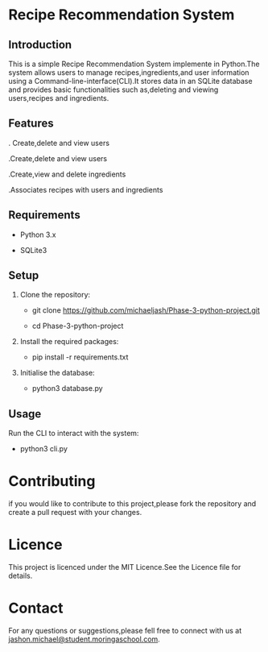 # Recipe Recommendation System

## Introduction
This is a simple Recipe Recommendation System implemente in Python.The system allows users to manage recipes,ingredients,and user information using a Command-line-interface(CLI).It stores data in an SQLite database and provides basic functionalities such as,deleting and viewing users,recipes and ingredients.

## Features

. Create,delete and view users

.Create,delete and view users

.Create,view and delete ingredients

.Associates recipes with users and ingredients

## Requirements 

- Python 3.x

- SQLite3

## Setup

1. 
   Clone the repository:
     - git clone https://github.com/michaeljash/Phase-3-python-project.git

     - cd Phase-3-python-project

2. Install the required packages:

    - pip install -r requirements.txt

3. Initialise the database:

    - python3 database.py


## Usage

Run the CLI to interact with the system:

  - python3 cli.py


# Contributing
if you would like to contribute to this project,please fork the repository and create a pull request with your changes.


# Licence

This project is licenced under the MIT Licence.See the Licence file for details.

# Contact

For any questions or suggestions,please fell free to connect with us at jashon.michael@student.moringaschool.com.



